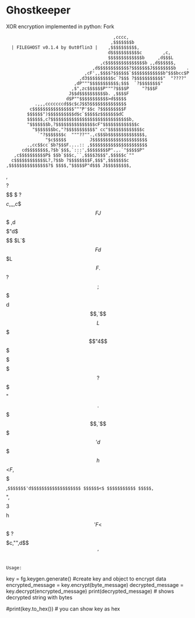 # Ghostkeeper
XOR encryption implemented in python: Fork

                                             ,cccc,
                                            ,$$$$$$$b
      | FILEGHOST v0.1.4 by 0ut0flin3 |    ,$$$$$$$$$$,
                                           d$$$$$$$$$$$c        ,c,
                                           $$$$$$$$$$$$$b     ,d$$$L
                                        ,c$$$$$$$$$$$$$$$b ,,d$$$$$$,
                                     ,d$$$$$$$$$$$$?$$$$$$$J$$$$$$$$b    .
                                  ,cF',,$$$$?$$$$$$`$$$$$$$$$$$$b"$$$bcc$P
                                ,d3$$$$$$$$$$c`?$$$ ?$$$$$$$$$$$"  "????"
                              ,dP"""$$$$$$$$$$$;$$$  `?$$$$$$$$"
                             ,$",zc$$$$$$P"""?$$$$P     "?$$$F
                            J$$d$$$$$$$$$$b. ,$$$$F
                           d$P""$$$$$$$$$$$>d$$$$$
               .,,,cccccccd$$c$cJ$$5$$$$$$$$$$$$$$
             c$$$$$$$$$$$$$$$$"""P'$$c ?$$$$$$$$$F
            $$$$$$")$$$$$$$$$$d$c`$$$$$z$$$$$$$dC
            $$$$$$,c?$$$$$$$$$$$$$$$$$$$$$$$$$$$$$$b,
            "$$$$$$$b,?$$$$$$$$$$$$$$$cF"$$$$$$$$$$$$$c
              "$$$$$$$bc,"?$$$$$$$$$$$" cc"$$$$$$$$$$$$$c
                `"?$$$$$$$c  """??"".,c$$$b$$$$$$$$$$$$$$,
                   "$c$$$$$         J$$$$$$$$$$$$$$$$$$$$$
            .,cc$$cc`$b?$$$F....:: ,$$$$$$$$$$$$$$$$$$$$$$
          cd$$$$$$$$,?$b`$$$,`:::',$$$$$$$$P".,.`"$$$$$P"
       ,c$$$$$$$$$$P$ $$b`$$$c,``,$$$$3$$$",$$$$$c`""
      c$$$$$$$$$$$$L?,?$$b ?$$$$$$$$F,$$$",$$$$$$$c
    ,$$$$$$$$$$$$$$$?$ $$$$,"$$$$$P"d$$$ J$$$$$$$$$,
  ,$$$$$$$$$?$$$$$$$ $ ?$$$$$c,,,,c$$$$FJ$$$$$$$$$$$
,d$$$$$$$$$"d$$$$$$$ $L`$$$$$$$$$$$$$$$Fd$$$$$$$$$$$L
$$$$$$$$$$F.$$$$$$$$ $$ ?$$$$$$$$$$$$$$;$$$$$$$$$$$$$
$$$$$$$$$$ d$$$$$$$$ $$,`$$$$$$$$$$$$$$$$$$$$$$$$$$$$L
$$$$$$$$$"4$$$$$$$$$ $$$ $$$$$$$$$$$?$$$$$$$$$$$$$$$$$
$$$$$$"$$.$$$$$$$$$$ $$$,`$$$$$$$$$'d$$$$$$$$$$$$$$$$$h
$$$$$$<$F,$$$$$$$$$$ $$$$,`$$$$$$$'d$$$$$$$$$$$$$$$$$$$
$$$$$$<$ $$$$$$$$$$$ $$$$$,`$$$$",$$$$3$$$$$$$$$$$$$$$$h
$$$$$$'F<$$$$$$$$$$$ ?$$$$$c,"",d$$$$'$$$$$$$$$$$$$$$$$$
```

Usage:
```
key = fg.keygen.generate() #create key and object to encrypt data
encrypted_message = key.encrypt(byte_message)
decrypted_message = key.decrypt(encrypted_message)
print(decrypted_message) # shows decrypted string with bytes

#print(key.to_hex())  # you can show key as hex

```
